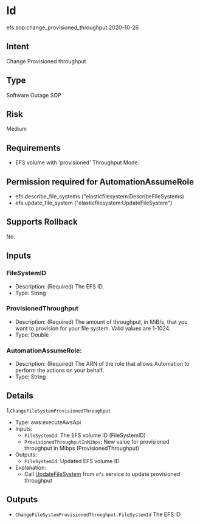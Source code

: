 # Id

efs:sop:change_provisioned_throughput:2020-10-26

## Intent

Change Provisioned throughput

## Type

Software Outage SOP

## Risk

Medium

## Requirements

* EFS volume with 'provisioned' Throughput Mode.

## Permission required for AutomationAssumeRole

* efs.describe_file_systems ("elasticfilesystem:DescribeFileSystems)
* efs.update_file_system ("elasticfilesystem:UpdateFileSystem")

## Supports Rollback

No.

## Inputs

### FileSystemID

* Description: (Required) The EFS ID.
* Type: String

### ProvisionedThroughput

* Description: (Required) The amount of throughput, in MiB/s, that you want to provision for your file system. Valid
  values are 1-1024.
* Type: Double

### AutomationAssumeRole:

* Description: (Required) The ARN of the role that allows Automation to perform the actions on your behalf.
* Type: String

## Details

1.`ChangeFileSystemProvisionedThroughput`
  * Type: aws:executeAwsApi
  * Inputs:
      * `FileSystemId`: The EFS volume ID (FileSystemID)
      * `ProvisionedThroughputInMibps`: New value for provisioned throughput in Mibps (ProvisionedThroughput)
  * Outputs:
      * `FileSystemId`: Updated EFS volume ID
  * Explanation:
      * Call [UpdateFileSystem](https://docs.aws.amazon.com/efs/latest/ug/API_UpdateFileSystem.html) from `efs`
        service to update provisioned throughput

## Outputs

* `ChangeFileSystemProvisionedThroughput.FileSystemId` The EFS ID
